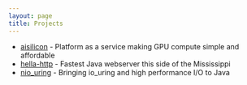 ```yaml
---
layout: page
title: Projects
---
```


* [aisilicon](https://aisilicon.com) - Platform as a service making GPU compute simple and affordable
* [hella-http](https://github.com/bbeaupain/hella-http) - Fastest Java webserver this side of the Mississippi
* [nio_uring](https://github.com/bbeaupain/nio_uring) - Bringing io_uring and high performance I/O to Java
